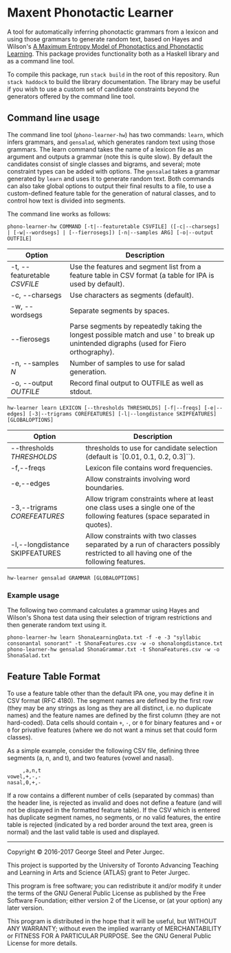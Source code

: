 # Maxent Phonotactic Learner

A tool for automatically inferring phonotactic grammars from a lexicon and using those grammars to generate random text, based on Hayes and Wilson's [A Maximum Entropy Model of Phonotactics and Phonotactic Learning](http://www.linguistics.ucla.edu/people/hayes/Phonotactics/Index.htm).  This package provides functionality both as a Haskell library and as a command line tool.

To compile this package, run `stack build` in the root of this repository. Run `stack haddock` to build the library documentation. The library may be useful if you wish to use a custom set of candidate constraints beyond the generators offered by the command line tool.

## Command line usage

The command line tool (`phono-learner-hw`) has two commands: `learn`, which infers grammars, and `gensalad`, which generates random text using those grammars. The learn command takes the name of a lexicon file as an argument and outputs a grammar (note this is quite slow). By default the candidates consist of single classes and bigrams, and several; mote constraint types can be added with options. The `gensalad` takes a grammar generated by `learn` and uses it to generate random text. Both commands can also take global options to output their final results to a file, to use a custom-defined feature table for the generation of natural classes, and to control how text is divided into segments.

The command line works as follows:

    phono-learner-hw COMMAND [-t|--featuretable CSVFILE] ([-c|--charsegs] | [-w|--wordsegs] | [--fierrosegs]) [-n|--samples ARG] [-o|--output OUTFILE]


| Option | Description |
| --- | --- |
| -t, --featuretable *CSVFILE* | Use the features and segment list from a feature table in CSV format (a table for IPA is used by default). |
| -c, --charsegs             | Use characters as segments (default). |
| -w, --wordsegs             | Separate segments by spaces. |
| --fierosegs              | Parse segments by repeatedly taking the longest possible match and use ' to break up unintended digraphs (used for Fiero orthography). |
| -n, --samples *N*          | Number of samples to use for salad generation. |
| -o, --output *OUTFILE*       | Record final output to OUTFILE as well as stdout. |

    hw-learner learn LEXICON [--thresholds THRESHOLDS] [-f|--freqs] [-e|--edges] [-3|--trigrams COREFEATURES] [-l|--longdistance SKIPFEATURES] [GLOBALOPTIONS]

| Option | Description |
| --- | --- |
| --thresholds *THRESHOLDS* | thresholds to use for candidate selection (default is `[0.01, 0.1, 0.2, 0.3]``). |
| -f,--freqs              | Lexicon file contains word frequencies.
| -e,--edges              | Allow constraints involving word boundaries.
| -3,--trigrams *COREFEATURES* | Allow trigram constraints where at least one class uses a single one of the following features (space separated in quotes). |
| -l,--longdistance SKIPFEATURES  |Allow constraints with two classes separated by a run of characters possibly restricted to all having one of the following features.

    hw-learner gensalad GRAMMAR [GLOBALOPTIONS]

### Example usage

The following two command calculates a grammar using Hayes and Wilson's Shona test data using their selection of trigram restrictions and then generate random text using it.



    phono-learner-hw learn ShonaLearningData.txt -f -e -3 "syllabic consonantal sonorant" -t ShonaFeatures.csv -w -o shonalongdistance.txt
    phono-learner-hw gensalad ShonaGrammar.txt -t ShonaFeatures.csv -w -o ShonaSalad.txt



## Feature Table Format

To use a feature table other than the default IPA one, you may define it in CSV format (RFC 4180). The segment names are defined by the first row (they may be any strings as long as they are all distinct, i.e. no duplicate names) and the feature names are defined by the first column (they are not hard-coded). Data cells should contain `+`, `-`, or `0` for binary features and `+` or `0` for privative features (where we do not want a minus set that could form classes).

As a simple example, consider the following CSV file, defining three segments (a, n, and t), and two features (vowel and nasal).

         ,a,n,t
    vowel,+,-,-
    nasal,0,+,-

If a row contains a different number of cells (separated by commas) than the header line, is rejected as invalid and does not define a feature (and will not be dispayed in the formatted feature table). If the CSV which is entered has duplicate segment names, no segments, or no valid features, the entire table is rejected (indicated by a red border around the text area, green is normal) and the last valid table is used and displayed.

---

Copyright © 2016-2017 George Steel and Peter Jurgec.

This project is supported by the University of Toronto Advancing Teaching and Learning in Arts and Science (ATLAS) grant to Peter Jurgec.

This program is free software; you can redistribute it and/or modify it under the terms of the GNU General Public License as published by the Free Software Foundation; either version 2 of the License, or (at your option) any later version.

This program is distributed in the hope that it will be useful, but WITHOUT ANY WARRANTY; without even the implied warranty of MERCHANTABILITY or FITNESS FOR A PARTICULAR PURPOSE.  See the GNU General Public License for more details.
